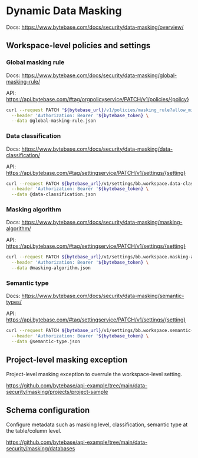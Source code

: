 # Dynamic Data Masking

Docs: https://www.bytebase.com/docs/security/data-masking/overview/

## Workspace-level policies and settings

### Global masking rule

Docs: https://www.bytebase.com/docs/security/data-masking/global-masking-rule/

API: https://api.bytebase.com/#tag/orgpolicyservice/PATCH/v1/policies/{policy}

```bash
curl --request PATCH "${bytebase_url}/v1/policies/masking_rule?allow_missing=true&update_mask=payload" \
  --header 'Authorization: Bearer '${bytebase_token} \
  --data @global-masking-rule.json
```

### Data classification

Docs: https://www.bytebase.com/docs/security/data-masking/data-classification/

API: https://api.bytebase.com/#tag/settingservice/PATCH/v1/settings/{setting}

```bash
curl --request PATCH ${bytebase_url}/v1/settings/bb.workspace.data-classification \
  --header 'Authorization: Bearer '${bytebase_token} \
  --data @data-classification.json
```

### Masking algorithm

Docs: https://www.bytebase.com/docs/security/data-masking/masking-algorithm/

API: https://api.bytebase.com/#tag/settingservice/PATCH/v1/settings/{setting}

```bash
curl --request PATCH ${bytebase_url}/v1/settings/bb.workspace.masking-algorithm \
  --header 'Authorization: Bearer '${bytebase_token} \
  --data @masking-algorithm.json
```

### Semantic type

Docs: https://www.bytebase.com/docs/security/data-masking/semantic-types/

API: https://api.bytebase.com/#tag/settingservice/PATCH/v1/settings/{setting}

```bash
curl --request PATCH ${bytebase_url}/v1/settings/bb.workspace.semantic-types \
  --header 'Authorization: Bearer '${bytebase_token} \
  --data @semantic-type.json
```

## Project-level masking exception

Project-level masking exception to overrule the workspace-level setting.

https://github.com/bytebase/api-example/tree/main/data-security/masking/projects/project-sample

## Schema configuration

Configure metadata such as masking level, classification, semantic type at the table/column level.

https://github.com/bytebase/api-example/tree/main/data-security/masking/databases
